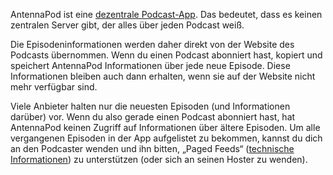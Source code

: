 AntennaPod ist eine [dezentrale Podcast-App](/de/documentation/general/central-distributed). Das bedeutet, dass es keinen zentralen Server gibt, der alles über jeden Podcast weiß.

Die Episodeninformationen werden daher direkt von der Website des Podcasts übernommen. Wenn du einen Podcast abonniert hast, kopiert und speichert AntennaPod Informationen über jede neue Episode. Diese Informationen bleiben auch dann erhalten, wenn sie auf der Website nicht mehr verfügbar sind.

Viele Anbieter halten nur die neuesten Episoden (und Informationen darüber) vor. Wenn du also gerade einen Podcast abonniert hast, hat AntennaPod keinen Zugriff auf Informationen über ältere Episoden. Um alle vergangenen Episoden in der App aufgelistet zu bekommen, kannst du dich an den Podcaster wenden und ihn bitten, „Paged Feeds“ ([technische Informationen](https://datatracker.ietf.org/doc/html/rfc5005#section-3)) zu unterstützen (oder sich an seinen Hoster zu wenden).
